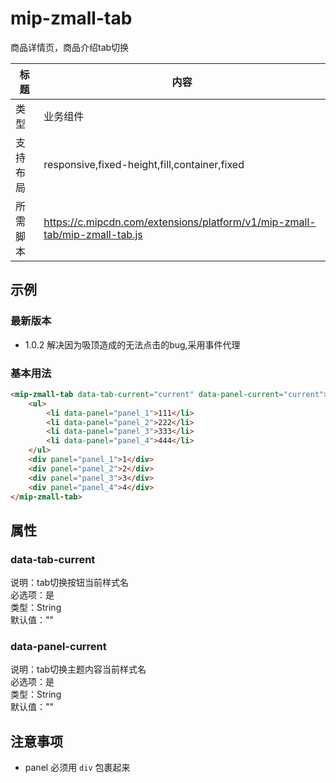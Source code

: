 # mip-zmall-tab

商品详情页，商品介绍tab切换

标题|内容
----|----
类型|业务组件
支持布局|responsive,fixed-height,fill,container,fixed
所需脚本|https://c.mipcdn.com/extensions/platform/v1/mip-zmall-tab/mip-zmall-tab.js

## 示例

### 最新版本

- 1.0.2 解决因为吸顶造成的无法点击的bug,采用事件代理

### 基本用法
```html
<mip-zmall-tab data-tab-current="current" data-panel-current="current">
	<ul>
	    <li data-panel="panel_1">111</li>
	    <li data-panel="panel_2">222</li>
	    <li data-panel="panel_3">333</li>
	    <li data-panel="panel_4">444</li>
	</ul>
	<div panel="panel_1">1</div>
	<div panel="panel_2">2</div>
	<div panel="panel_3">3</div>
	<div panel="panel_4">4</div>
</mip-zmall-tab>
```

## 属性

### data-tab-current

说明：tab切换按钮当前样式名    
必选项：是     
类型：String      
默认值：""           

### data-panel-current

说明：tab切换主题内容当前样式名                   
必选项：是               
类型：String              
默认值：""          

## 注意事项

- panel 必须用 `div` 包裹起来
